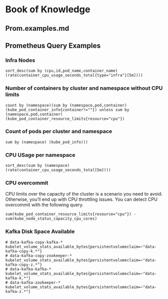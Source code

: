 #	Book of Knowledge
##	Prom.examples.md
##	Prometheus Query Examples

###	Infra Nodes
```
sort_desc(sum by (cpu,id,pod_name,container_name) (rate(container_cpu_usage_seconds_total{type="infra"}[5m])))
```

###	Number of containers by cluster and namespace without CPU limits

```
count by (namespace)(sum by (namespace,pod,container)(kube_pod_container_info{container!=""}) unless sum by (namespace,pod,container)(kube_pod_container_resource_limits{resource="cpu"})
```


###	Count of pods per cluster and namespace

```
sum by (namespace) (kube_pod_info)))
```

###	CPU USage per namespace

```
sort_desc(sum by (namespace) (rate(container_cpu_usage_seconds_total[5m])))
```

###	CPU overcommit

CPU limits over the capacity of the cluster is a scenario you need to avoid. Otherwise, you’ll end up with CPU throttling issues. You can detect CPU overcommit with the following query.

```
sum(kube_pod_container_resource_limits{resource="cpu"}) - sum(kube_node_status_capacity_cpu_cores)
```

### Kafka Disk Space Available
```
# data-kafka-copy-kafka-*
kubelet_volume_stats_available_bytes{persistentvolumeclaim=~"data-kafka-copy-k.*"}
# data-kafka-copy-zookeeper-*
kubelet_volume_stats_available_bytes{persistentvolumeclaim=~"data-kafka-copy-z.*"}
# data-kafka-kafka-*
kubelet_volume_stats_available_bytes{persistentvolumeclaim=~"data-kafka-k.*"}
# data-kafka-zookeeper-*
kubelet_volume_stats_available_bytes{persistentvolumeclaim=~"data-kafka-z.*"}
```
[//]: # ( vim: set ai noet nu sts=4 sw=4 ts=4 tw=78 filetype=markdown :)
